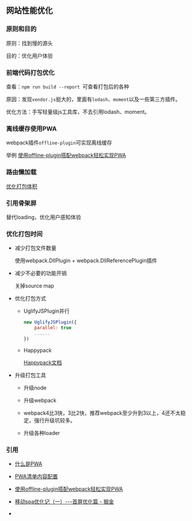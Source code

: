 ## 网站性能优化


### 原则和目的

原则：找到慢的源头

目的：优化用户体验

### 前端代码打包优化

查看：`npm run build --report `可查看打包后的各种

原因：发现`vendor.js`挺大的，里面有`lodash`、`moment`以及一些第三方插件。

优化方法：手写轻量级js工具库，不去引用lodash、moment。

### 离线缓存使用PWA

webpack插件`offline-plugin`可实现离线缓存

举例 [使用offline-plugin搭配webpack轻松实现PWA](https://segmentfault.com/a/1190000010669126)

### 路由懒加载

[优化打包体积](https://www.jianshu.com/p/6fb92ea1790d)

### 引用骨架屏

替代loading，优化用户感知体验

### 优化打包时间

- 减少打包文件数量

    使用webpack.DllPlugin + webpack.DllReferencePlugin插件

- 减少不必要的功能开销

    关掉source map

- 优化打包方式

    - UglifyJSPlugin并行

        ```js
        new UglifyJSPlugin({
            parallel: true
            ......
        })    
        ```

    - Happypack

        [Happypack文档](https://www.npmjs.com/package/happypack)

- 升级打包工具

    - 升级node

    - 升级webpack

    - webpack4比3快，3比2快，推荐webpack至少升到3以上，4还不太稳定，强行升级坑较多。

    - 升级各种loader

### 引用

- [什么是PWA](https://juejin.im/post/5a9e8ad5f265da23a40456d4)

- [PWA清单内容配置](https://developers.google.com/web/fundamentals/web-app-manifest/)

- [使用offline-plugin搭配webpack轻松实现PWA](https://segmentfault.com/a/1190000010669126)

- [移动spa优化记（一）---首屏优化篇 - 掘金](https://juejin.im/post/5aaf9e5cf265da239c7b2b93#heading-10)

-
